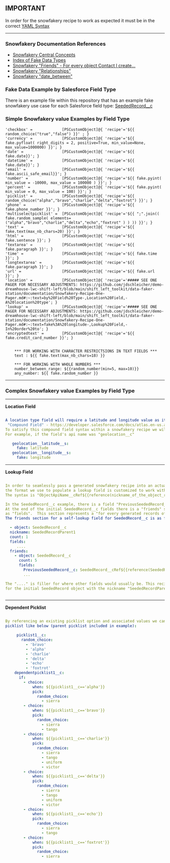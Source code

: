 
##  IMPORTANT 
In order for the snowfakery recipe to work as expected it must be in the correct [YAML Syntax](https://docs.fileformat.com/programming/yaml/#syntax)

***
### Snowfakery Documentation References

* [Snowfakery Central Concepts](https://snowfakery.readthedocs.io/en/latest/#central-concepts)
* [Index of Fake Data Types](https://snowfakery.readthedocs.io/en/latest/fakedata.html#index-of-fake-datatypes)
* [Snowfakery "Friends" - For every object Contact I create...](https://snowfakery.readthedocs.io/en/docs/index.html#friends)
* [Snowfakery "Relationships"](https://snowfakery.readthedocs.io/en/docs/index.html#relationships)
* [Snowfakery "date_between"](https://snowfakery.readthedocs.io/en/docs/index.html#date_between)

### Fake Data Example by Salesforce Field Type

There is an example file within this repository that has an example fake snowfakery use case for each Salesforce field type: [SeededRecord__c](https://github.com/department-of-veterans-affairs/dtc-release-cicd-local/blob/master/cicd_local/data-faker-station/recipes/SeededRecord__c.RecordType_One.yml)

### Simple Snowfakery value Examples by Field Type

    'checkbox' =             [PSCustomObject]@{ 'recipe'='${{ random_choice("true","false") }}' ; }
    'currency' =             [PSCustomObject]@{ 'recipe'='${{ fake.pyfloat( right_digits = 2, positive=True, min_value=None, max_value=1000000) }}'; }
    'date' =                 [PSCustomObject]@{ 'recipe'='${{ fake.date}}'; } 
    'datetime' =             [PSCustomObject]@{ 'recipe'='${{ fake.date}}'; } 
    'email' =                [PSCustomObject]@{ 'recipe'='${{ fake.ascii_safe_email}}'; }
    'number' =               [PSCustomObject]@{ 'recipe'='${{ fake.pyint( min_value = -10000, max_value = 100000 ) }}'; }
    'percent' =              [PSCustomObject]@{ 'recipe'='${{ fake.pyint( min_value = 0, max_value = 100) }}'; }
    'picklist' =             [PSCustomObject]@{ 'recipe'='${{ random_choice("alpha","bravo","charlie","delta","foxtrot") }}'; }
    'phone' =                [PSCustomObject]@{ 'recipe'='${{ fake.phone_number }}'; }
    'multiselectpicklist' =  [PSCustomObject]@{ 'recipe'='${{ ";".join(( fake.random_sample( elements=("alpha","bravo","charlie","delta","echo","foxtrot" ) ) )) }}'; }
    'text' =                 [PSCustomObject]@{ 'recipe'='${{ fake.text(max_nb_chars=20) }}'; }
    'html' =                 [PSCustomObject]@{ 'recipe'='${{ fake.sentence }}'; }
    'textarea' =             [PSCustomObject]@{ 'recipe'='${{ fake.paragraph }}'; }
    'time' =                 [PSCustomObject]@{ 'recipe'='${{ fake.time }}'; }
    'longtextarea' =         [PSCustomObject]@{ 'recipe'='${{ fake.paragraph }}'; }
    'url' =                  [PSCustomObject]@{ 'recipe'='${{ fake.url }}'; }
    'location' =             [PSCustomObject]@{ 'recipe'='##### SEE ONE PAGER FOR NECESSARY ADJUSTMENTS: https://github.com/jdschleicher/demo-dreamhouse-lwc-shift-left/blob/main/shift_left_toolkit/data-faker-station/documentation/Snowfakery-Recipe-One-Pager.md#:~:text=by%20Field%20Type-,Location%20Field,-A%20location%20type'; }
    'lookup' =               [PSCustomObject]@{ 'recipe'='##### SEE ONE PAGER FOR NECESSARY ADJUSTMENTS: https://github.com/jdschleicher/demo-dreamhouse-lwc-shift-left/blob/main/shift_left_toolkit/data-faker-station/documentation/Snowfakery-Recipe-One-Pager.md#:~:text=fake%3A%20longitude-,Lookup%20Field,-In%20order%20to'; }
    'encryptedtext' =        [PSCustomObject]@{ 'recipe'='${{ fake.credit_card_number }}'; }


        *** FOR WORKING WITH CHARACTER RESTRICTSIONS IN TEXT FIELDS ***
        text : ${{ fake.text(max_nb_chars=18) }}
        
        *** FOR WORKING WITH WHOLE NUMBERS ***
        number_between_range: ${{random_number(min=5, max=10)}}
        any_number: ${{ fake.random_number }}

***

### Complex Snowfakery value Examples by Field Type
***
                    
**Location Field**
```YAML

A location type field will require a latitude and longitude value as it is a:
 "Compound Field" - https://developer.salesforce.com/docs/atlas.en-us.api.meta/api/compound_fields_geolocation.htm. 
To satisfy this compound field syntax within a snowfakery recipe we will provide a latitude and longitude. 
For example, if the field's api name was "geolocation__c"

   geolocation__latitude__s:
     fake: latitude
   geolocation__longitude__s:
     fake: longitude

```

***

**Lookup Field**
```YAML

In order to seamlessly pass a generated snowfakery recipe into an actual insertion to an environment, 
the format we use to populate a lookup field is customized to work with texei's data import. 
The syntax is "ObjectApiName__cRef${{reference(nickname_of_the_object_representing_the_lookup)}}

In the SeededRecord__c example, there is a field "PreviousSeededRecord__c" which is a self-lookup field. 
At the end of the initial SeededRecord__c fields there is a "friends" section in the same YAML indent 
as "fields".  This section represents a "for every generated records of me generate these records in this friends section". 
The friends section for a self-lookup field for SeededRecord__c is as follows:

  - object: SeededRecord__c
  nickname: SeededRecordParent1
  count: 1
  fields:
     ....
  friends:
    - object: SeededRecord__c
      count: 5
      fields:
        PreviousSeededRecord__c: SeededRecord__cRef${{reference(SeededRecordParent1)}}
        ...

The "...." is filler for where other fields would usually be. This recipe will generate 5 child SeededRecords 
for the initial SeededRecord object with the nickname "SeededRecordParent1"
   
```

***

**Dependent Picklist**
```YAML

By referencing an existing picklist option and associated values we can setup our recipe value for a dependent 
picklist like below (parent picklist included in example):

     picklist1__c:
       random_choice:
         - 'bravo'
         - 'alpha'
         - 'charlie'
         - 'delta'
         - 'echo'
         - 'foxtrot'
    dependentpicklist1__c:
      if:
        - choice:
            when: ${{picklist1__c=='alpha'}}
            pick:
              random_choice:
                - sierra
        - choice:
            when: ${{picklist1__c=='bravo'}}
            pick:
              random_choice:
                - sierra
                - tango
        - choice:
            when: ${{picklist1__c=='charlie'}}
            pick:
              random_choice:
                - sierra
                - tango
                - uniform
                - victor
        - choice:
            when: ${{picklist1__c=='delta'}}
            pick:
              random_choice:
                - sierra
                - tango
                - uniform
                - victor
        - choice:
            when: ${{picklist1__c=='echo'}}
            pick:
              random_choice:
                - sierra
                - tango
        - choice:
            when: ${{picklist1__c=='foxtrot'}}
            pick:
              random_choice:
                - sierra
```
